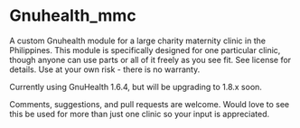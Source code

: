 # Gnuhealth_mmc

A custom Gnuhealth module for a large charity maternity clinic in the Philippines. This module is specifically designed for one particular clinic, though anyone can use parts or all of it freely as you see fit. See license for details. Use at your own risk - there is no warranty.

Currently using GnuHealth 1.6.4, but will be upgrading to 1.8.x soon.

Comments, suggestions, and pull requests are welcome. Would love to see this be used for more than just one clinic so your input is appreciated.

